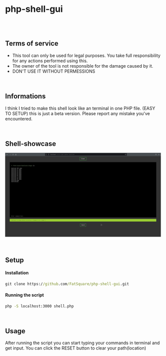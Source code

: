 # php-shell-gui

<br><br>

## Terms of service
* This tool can only be used for legal purposes. You take full responsibility for any actions performed using this. 
* The owner of the tool is not responsible for the damage caused by it.
* DON'T USE IT WITHOUT PERMESSIONS

<br>

## Informations

I think I tried to make this shell look like an terminal in one PHP file. (EASY TO SETUP)
this is just a beta version. Please report any mistake you've encountered.

<br>


## Shell-showcase

![Shell-preview](./readmed/shell1.png)

<br>

## Setup

#### Installation

```cmd
git clone https://github.com/FatSquare/php-shell-gui.git
```

#### Running the script

```cmd
php -S localhost:3000 shell.php
```

<br>

## Usage

After running the script you can start typing your commands in terminal and get input.
You can click the RESET button to clear your path(location)

